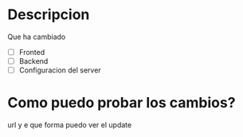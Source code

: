 # Descripcion 
Que ha cambiado
- [ ] Fronted
- [ ] Backend
- [ ] Configuracion del server

# Como puedo probar los cambios?
url  y e que forma puedo ver el update
